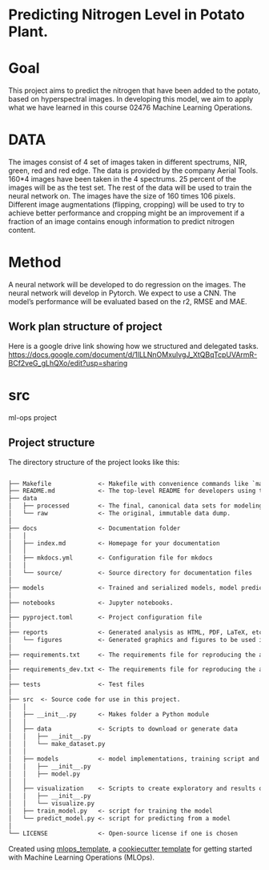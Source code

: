 # Predicting Nitrogen Level in Potato Plant.

# Goal 
This project aims to predict the nitrogen that have been added to the potato, based on hyperspectral images. In developing this model, we aim to apply what we have learned in this course 02476 Machine Learning Operations.


# DATA
The images consist of 4 set of images taken in different spectrums, NIR, green, red and red edge. The data is provided by the company Aerial Tools. 160*4 images have been taken in the 4 spectrums. 25 percent of the images will be as the test set. The rest of the data will be used to train the neural network on. The images have the size of 160 times 106 pixels. Different image augmentations (flipping, cropping) will be used to try to achieve better performance and cropping might be an improvement if a fraction of an image contains enough information to predict nitrogen content.


# Method
A neural network will be developed to do regression on the images. The neural network will develop in Pytorch. We expect to use a CNN. The model’s performance will be evaluated based on the r2, RMSE and MAE.

## Work plan structure of project
Here is a google drive link showing how we structured and delegated tasks.
https://docs.google.com/document/d/1lLLNnOMxulvgJ_XtQBqTcpUVArmR-BCf2veG_gLhQXo/edit?usp=sharing






# src

ml-ops project

## Project structure

The directory structure of the project looks like this:

```txt

├── Makefile             <- Makefile with convenience commands like `make data` or `make train`
├── README.md            <- The top-level README for developers using this project.
├── data
│   ├── processed        <- The final, canonical data sets for modeling.
│   └── raw              <- The original, immutable data dump.
│
├── docs                 <- Documentation folder
│   │
│   ├── index.md         <- Homepage for your documentation
│   │
│   ├── mkdocs.yml       <- Configuration file for mkdocs
│   │
│   └── source/          <- Source directory for documentation files
│
├── models               <- Trained and serialized models, model predictions, or model summaries
│
├── notebooks            <- Jupyter notebooks.
│
├── pyproject.toml       <- Project configuration file
│
├── reports              <- Generated analysis as HTML, PDF, LaTeX, etc.
│   └── figures          <- Generated graphics and figures to be used in reporting
│
├── requirements.txt     <- The requirements file for reproducing the analysis environment
|
├── requirements_dev.txt <- The requirements file for reproducing the analysis environment
│
├── tests                <- Test files
│
├── src  <- Source code for use in this project.
│   │
│   ├── __init__.py      <- Makes folder a Python module
│   │
│   ├── data             <- Scripts to download or generate data
│   │   ├── __init__.py
│   │   └── make_dataset.py
│   │
│   ├── models           <- model implementations, training script and prediction script
│   │   ├── __init__.py
│   │   ├── model.py
│   │
│   ├── visualization    <- Scripts to create exploratory and results oriented visualizations
│   │   ├── __init__.py
│   │   └── visualize.py
│   ├── train_model.py   <- script for training the model
│   └── predict_model.py <- script for predicting from a model
│
└── LICENSE              <- Open-source license if one is chosen
```

Created using [mlops_template](https://github.com/SkafteNicki/mlops_template),
a [cookiecutter template](https://github.com/cookiecutter/cookiecutter) for getting
started with Machine Learning Operations (MLOps).
